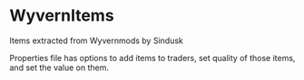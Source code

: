 # WyvernItems
Items extracted from Wyvernmods by Sindusk

Properties file has options to add items to traders, set quality of those items, and set the value on them.
